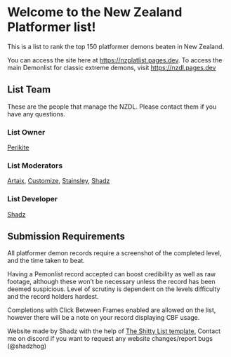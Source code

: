 # Welcome to the New Zealand Platformer list!

This is a list to rank the top 150 platformer demons beaten in New Zealand.

You can access the site here at https://nzplatlist.pages.dev.
To access the main Demonlist for classic extreme demons, visit https://nzdl.pages.dev

## List Team
These are the people that manage the NZDL. Please contact them if you have any questions.

### List Owner
[Perikite](https://www.youtube.com/@perikite28)

### List Moderators
[Artaix](https://www.youtube.com/@Artaix/), [Customize](https://www.youtube.com/@Customize45), [Stainsley](https://www.youtube.com/@stainsley), [Shadz](https://www.youtube.com/@ShadzX)

### List Developer
[Shadz](https://www.youtube.com/@ShadzX)

## Submission Requirements

All platformer demon records require a screenshot of the completed level, and the time taken to beat.

Having a Pemonlist record accepted can boost credibility as well as raw footage, although these won’t be necessary unless the record has been deemed suspicious. Level of scrutiny is dependent on the levels difficulty and the record holders hardest.

Completions with Click Between Frames enabled are allowed on the list, however there will be a note on your record displaying CBF usage.


Website made by Shadz with the help of [The Shitty List template.](https://github.com/TheShittyList/GDListTemplate) Contact me on discord if you want to request any website changes/report bugs (@shadzhog)
